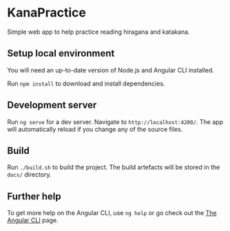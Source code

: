 # KanaPractice

Simple web app to help practice reading hiragana and katakana.

## Setup local environment

You will need an up-to-date version of Node.js and Angular CLI installed.

Run `npm install` to download and install dependencies.

## Development server

Run `ng serve` for a dev server. Navigate to `http://localhost:4200/`. The app will automatically reload if you change any of the source files.

## Build

Run `./build.sh` to build the project. The build artefacts will be stored in the `docs/` directory.

## Further help

To get more help on the Angular CLI, use `ng help` or go check out the [The Angular CLI](https://angular.dev/tools/cli) page.
